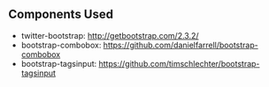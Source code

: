 
## Components Used
 - twitter-bootstrap: http://getbootstrap.com/2.3.2/
 - bootstrap-combobox: https://github.com/danielfarrell/bootstrap-combobox
 - bootstrap-tagsinput: https://github.com/timschlechter/bootstrap-tagsinput